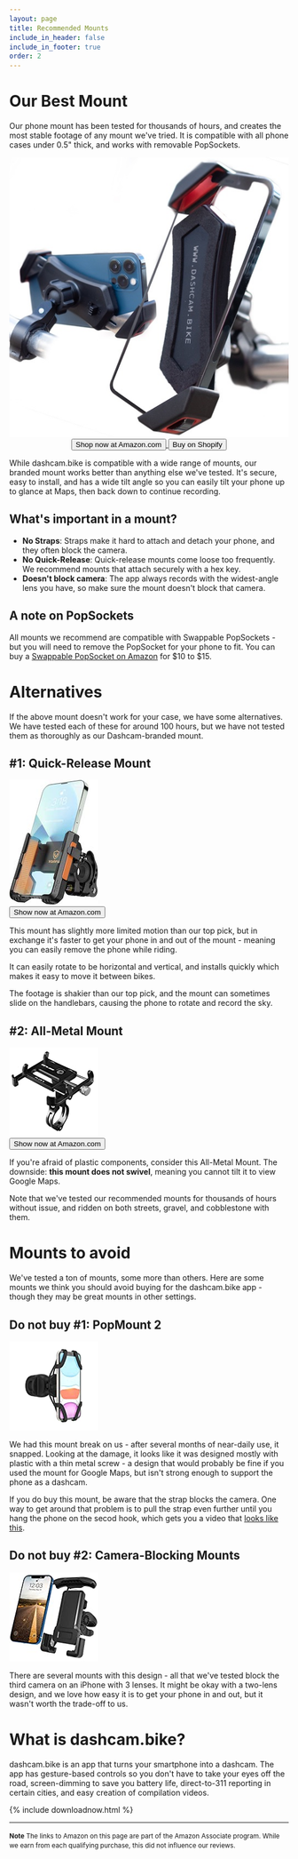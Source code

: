 ```yaml
---
layout: page
title: Recommended Mounts
include_in_header: false
include_in_footer: true
order: 2
---
```


# Our Best Mount
Our phone mount has been tested for thousands of hours, and creates the most stable footage of any mount we've tried.
It is compatible with all phone cases under 0.5" thick, and works with removable PopSockets.

<center>
  <a href="https://amzn.to/3QqCVoU" target="_blank">
    <img class="amznLink" src="/assets/mounts/ourmount.jpg" alt="A Dashcam-branded mount with a claw design">
  </a>

<br/>

  <a href="https://amzn.to/3QqCVoU" target="_blank">
    <button class="buyAmazonButton smallButton">Shop now at Amazon.com</button>
  </a>

  <a href="https://shopify.dashcam.bike" target="_blank">
    <button class="buyAmazonButton smallButton">Buy on Shopify</button>
  </a>
</center>

While dashcam.bike is compatible with a wide range of mounts, our branded mount works better than anything else we've tested.
It's secure, easy to install, and has a wide tilt angle so you can easily tilt your phone up to glance at Maps, then back down to continue recording.

## What's important in a mount?

* **No Straps**: Straps make it hard to attach and detach your phone, and they often block the camera.
* **No Quick-Release**: Quick-release mounts come loose too frequently. We recommend mounts that attach securely with a hex key.
* **Doesn't block camera**: The app always records with the widest-angle lens you have, so make sure the mount doesn't block that camera.

## A note on PopSockets
All mounts we recommend are compatible with Swappable PopSockets - but you will need to remove the PopSocket for your phone to fit.
You can buy a <a href="https://amzn.to/3q7fG7D">Swappable PopSocket on Amazon</a> for $10 to $15.

# Alternatives
If the above mount doesn't work for your case, we have some alternatives.
We have tested each of these for around 100 hours, but we have not tested them as thoroughly as our Dashcam-branded mount.

## #1: Quick-Release Mount

<a class="amznLeftLink" href="https://amzn.to/3CDNOOK" target="_blank">
    <img class="amznLink" src="/assets/mounts/quickrelease.jpg" alt="A plastic mount with a quick-release button">
    <br/>
    <button class="buyAmazonButton littleButton">Show now at Amazon.com</button>
</a>

This mount has slightly more limited motion than our top pick, but in exchange it's faster to get your phone in and out of the mount - meaning you can easily remove the phone while riding.

It can easily rotate to be horizontal and vertical, and installs quickly which makes it easy to move it between bikes.

The footage is shakier than our top pick, and the mount can sometimes slide on the handlebars, causing the phone to rotate and record the sky.
<div class="clearLeftFloat"></div>

## #2: All-Metal Mount
<a class="amznLeftLink"  href="https://amzn.to/3QuxPYR" target="_blank" alt="A non-swiveling mount that is made of 100% metal components">
    <img class="amznLink" src="/assets/mounts/allmetal.jpg" >
    <br/>
    <button class="buyAmazonButton littleButton">Show now at Amazon.com</button>
</a>

If you're afraid of plastic components, consider this All-Metal Mount.
The downside: **this mount does not swivel**, meaning you cannot tilt it to view Google Maps.

Note that we've tested our recommended mounts for thousands of hours without issue, and ridden on both streets, gravel, and cobblestone with them.
<div class="clearLeftFloat"></div>

# Mounts to avoid

We've tested a ton of mounts, some more than others. Here are some mounts we think you should avoid buying for the dashcam.bike app - though they may be great mounts in other settings.

## Do not buy #1: PopMount 2
<a class="amznLeftLink" href="https://amzn.to/3k1TOKA" target="_blank">
    <img class="amznLink" src="/assets/mounts/popsocket.jpg"  alt="PopSocket PopMount 2">
</a>

We had this mount break on us - after several months of near-daily use, it snapped.
Looking at the damage, it looks like it was designed mostly with plastic with a thin metal screw - a design that would probably be fine if you used the mount for Google Maps, but isn't strong enough to support the phone as a dashcam.

If you do buy this mount, be aware that the strap blocks the camera.
One way to get around that problem is to pull the strap even further until you hang the phone on the secod hook, which gets you a video that [looks like this](https://twitter.com/DashcamBike/status/1448636353948880900?s=20).
<div class="clearLeftFloat"></div>


## Do not buy #2: Camera-Blocking Mounts
<a class="amznLeftLink" href="https://amzn.to/39GkP0Y" target="_blank">
    <img class="amznLink" src="/assets/mounts/camerablocking.jpg" alt="Mount that would block the camera">
</a>

There are several mounts with this design - all that we've tested block the third camera on an iPhone with 3 lenses.
It might be okay with a two-lens design, and we love how easy it is to get your phone in and out, but it wasn't worth the trade-off to us.
<div class="clearLeftFloat"></div>

# What is dashcam.bike?
dashcam.bike is an app that turns your smartphone into a dashcam.
The app has gesture-based controls so you don't have to take your eyes off the road, screen-dimming to save you battery life, direct-to-311 reporting in certain cities, and easy creation of compilation videos.

{% include downloadnow.html %}

<hr/>
<small>
<b>Note</b>
The links to Amazon on this page are part of the Amazon Associate program.
While we earn from each qualifying purchase, this did not influence our reviews.
</small>
